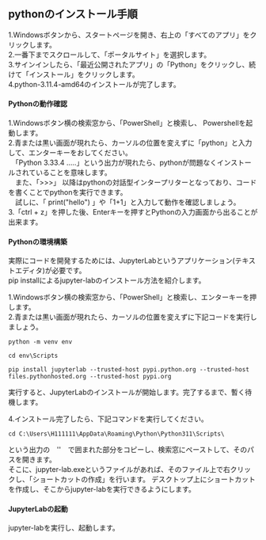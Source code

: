 ## pythonのインストール手順

1.Windowsボタンから、スタートページを開き、右上の「すべてのアプリ」をクリックします。  
2.一番下までスクロールして、「ポータルサイト」を選択します。  
3.サインインしたら、「最近公開されたアプリ」の「Python」をクリックし、続けて「インストール」をクリックします。  
4.python-3.11.4-amd64のインストールが完了します。  


#### Pythonの動作確認
1.Windowsボタン横の検索窓から、「PowerShell」と検索し、 Powershellを起動します。  
2.青または黒い画面が現れたら、カーソルの位置を変えずに「python」と入力して、エンターキーをおしてください。  
　「Python 3.33.4 .....」という出力が現れたら、pythonが問題なくインストールされていることを意味します。  
 　また、「>>>」 以降はpythonの対話型インタープリターとなっており、コードを書くことでpythonを実行できます。  
  　試しに、「 print("hello") 」や「1+1」と入力して動作を確認しましょう。  
3.「ctrl + z」を押した後、Enterキーを押すとPythonの入力画面から出ることが出来ます。  


#### Pythonの環境構築
実際にコードを開発するためには、JupyterLabというアプリケーション(テキストエディタ)が必要です。  
pip installによるjupyter-labのインストール方法を紹介します。  

1.Windowsボタン横の検索窓から、「PowerShell」と検索し、エンターキーを押します。  
2.青または黒い画面が現れたら、カーソルの位置を変えずに下記コードを実行しましょう。

~~~
python -m venv env
~~~

~~~
cd env\Scripts
~~~

~~~
pip install jupyterlab --trusted-host pypi.python.org --trusted-host files.pythonhosted.org --trusted-host pypi.org
~~~


実行すると、JupyterLabのインストールが開始します。完了するまで、暫く待機します。


4.インストール完了したら、下記コマンドを実行してください。
~~~
cd C:\Users\H111111\AppData\Roaming\Python\Python311\Scripts\
~~~
という出力の　''　で囲まれた部分をコピーし、検索窓にペーストして、そのパスを開きます。  
そこに、jupyter-lab.exeというファイルがあれば、そのファイル上で右クリックし、「ショートカットの作成」を行います。
デスクトップ上にショートカットを作成し、そこからjupyter-labを実行できるようにします。


#### JupyterLabの起動

jupyter-labを実行し、起動します。